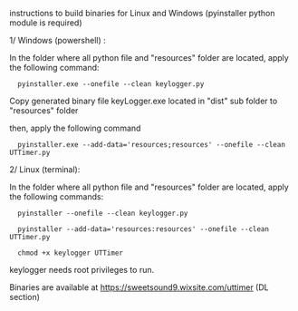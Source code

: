 instructions to build binaries for Linux and Windows (pyinstaller python module is required)

1/ Windows (powershell) :

In the folder where all python file and "resources" folder are located, apply the following command:

      pyinstaller.exe --onefile --clean keylogger.py

Copy generated binary file keyLogger.exe located in "dist" sub folder to "resources" folder

then, apply the following command

      pyinstaller.exe --add-data='resources;resources' --onefile --clean UTTimer.py

2/ Linux (terminal):

In the folder where all python file and "resources" folder are located, apply the following commands:

      pyinstaller --onefile --clean keylogger.py

      pyinstaller --add-data='resources:resources' --onefile --clean UTTimer.py

      chmod +x keylogger UTTimer

keylogger needs root privileges to run.

Binaries are available at https://sweetsound9.wixsite.com/uttimer (DL section)

